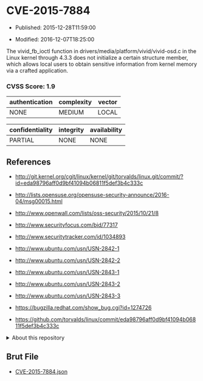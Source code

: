 # CVE-2015-7884

- Published: 2015-12-28T11:59:00

- Modified: 2016-12-07T18:25:00

The vivid_fb_ioctl function in drivers/media/platform/vivid/vivid-osd.c in the Linux kernel through 4.3.3 does not initialize a certain structure member, which allows local users to obtain sensitive information from kernel memory via a crafted application.

### CVSS Score: **1.9**

| authentication | complexity | vector |
| --- | --- | --- |
| NONE | MEDIUM | LOCAL |

| confidentiality | integrity | availability |
| --- | --- | --- |
| PARTIAL | NONE | NONE |

## References

* http://git.kernel.org/cgit/linux/kernel/git/torvalds/linux.git/commit/?id=eda98796aff0d9bf41094b06811f5def3b4c333c

* http://lists.opensuse.org/opensuse-security-announce/2016-04/msg00015.html

* http://www.openwall.com/lists/oss-security/2015/10/21/8

* http://www.securityfocus.com/bid/77317

* http://www.securitytracker.com/id/1034893

* http://www.ubuntu.com/usn/USN-2842-1

* http://www.ubuntu.com/usn/USN-2842-2

* http://www.ubuntu.com/usn/USN-2843-1

* http://www.ubuntu.com/usn/USN-2843-2

* http://www.ubuntu.com/usn/USN-2843-3

* https://bugzilla.redhat.com/show_bug.cgi?id=1274726

* https://github.com/torvalds/linux/commit/eda98796aff0d9bf41094b06811f5def3b4c333c

<details>
<summary>About this repository</summary> 

  This repository is part of the project [Live Hack CVE](https://github.com/Live-Hack-CVE). Main website can be found [www.live-hack.org](https://www.live-hack.org) 
  
  Made by [Sn0wAlice](https://github.com/Sn0wAlice) for the people that care about security and need to have a feed of the latest CVEs. Hope you enjoy it, don't forget to star the repo and follow me on [Twitter](https://twitter.com/Sn0wAlice) and [Github](https://github.com/Sn0wAlice). And that is my [personnal website](https://www.alice-snow.me/)

  - [Home Page](https://github.com/Live-Hack-CVE)
  - [Framework](https://github.com/Live-Hack-CVE/cve-framework)
  - [CVE database](https://github.com/Live-Hack-CVE/full_database)
  - [Changelog](https://github.com/Live-Hack-CVE/Changelog)
</details>

## Brut File

* [CVE-2015-7884.json](https://raw.githubusercontent.com/Live-Hack-CVE/full_database/main/cves/2015/CVE-2015-7884.json)


